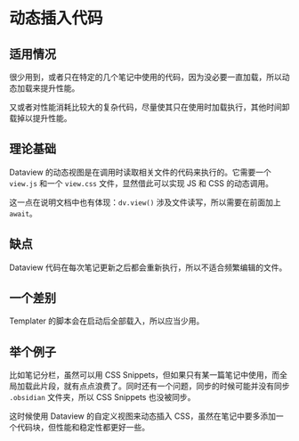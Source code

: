 # 动态插入代码

## 适用情况

很少用到，或者只在特定的几个笔记中使用的代码，因为没必要一直加载，所以动态加载来提升性能。

又或者对性能消耗比较大的复杂代码，尽量使其只在使用时加载执行，其他时间卸载掉以提升性能。

## 理论基础

Dataview 的动态视图是在调用时读取相关文件的代码来执行的。它需要一个 `view.js` 和一个 `view.css` 文件，显然借此可以实现  JS 和 CSS 的动态调用。

这一点在说明文档中也有体现：`dv.view()` 涉及文件读写，所以需要在前面加上 `await`。

## 缺点

Dataview 代码在每次笔记更新之后都会重新执行，所以不适合频繁编辑的文件。

## 一个差别

Templater 的脚本会在启动后全部载入，所以应当少用。

## 举个例子

比如笔记分栏，虽然可以用 CSS Snippets，但如果只有某一篇笔记中使用，而全局加载此片段，就有点点浪费了。同时还有一个问题，同步的时候可能并没有同步 `.obsidian` 文件夹，所以 CSS Snippets 也没被同步。

这时候使用 Dataview 的自定义视图来动态插入 CSS，虽然在笔记中要多添加一个代码块，但性能和稳定性都更好一些。
